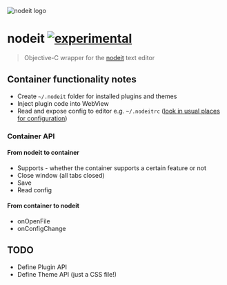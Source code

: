 ![nodeit logo](https://raw.github.com/alanshaw/nodeit/master/design/icon_128x128.png)
# nodeit [![experimental](http://hughsk.github.io/stability-badges/dist/experimental.svg)](http://github.com/hughsk/stability-badges)

> Objective-C wrapper for the [nodeit](https://github.com/alanshaw/nodeit) text editor


## Container functionality notes

* Create `~/.nodeit` folder for installed plugins and themes
* Inject plugin code into WebView
* Read and expose config to editor e.g. `~/.nodeitrc` ([look in usual places for configuration](https://github.com/dominictarr/rc#standards))

### Container API

#### From nodeit to container

* Supports - whether the container supports a certain feature or not
* Close window (all tabs closed)
* Save
* Read config

#### From container to nodeit

* onOpenFile
* onConfigChange


## TODO

* Define Plugin API
* Define Theme API (just a CSS file!)